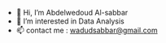 - 👋 Hi, I’m Abdelwedoud Al-sabbar
- 👀 I’m interested in Data Analysis
- 📫  contact me : wadudsabbar@gmail.com





